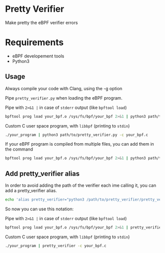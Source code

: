 # Pretty Verifier

Make pretty the eBPF verifier errors

# Requirements

- eBPF developement tools
- Python3

## Usage

Always compile your code with Clang, using the -g option

Pipe `pretty_verifier.py` when loading the eBPF program.

Pipe with `2>&1 |` in case of `stderr` output (like `bpftool load`)

```bash
bpftool prog load your_bpf.o /sys/fs/bpf/your_bpf 2>&1 | python3 path/to/pretty_verifier.py -c your_bpf.c 
```
Custom C user space program, with `libbpf` (printing to `stdin`)

```bash
./your_program | python3 path/to/pretty_verifier.py -c your_bpf.c 
```
If your eBPF program is compiled from multiple files, you can add them in the command

```bash
bpftool prog load your_bpf.o /sys/fs/bpf/your_bpf 2>&1 | python3 path/to/pretty_verifier.py -c your_bpf.c your_bpf_library.c 
```

## Add pretty_verifier alias

In order to avoid adding the path of the verifier each ime calling it, you can add a pretty_verifier alias.

```bash
echo 'alias pretty_verifier="python3 /path/to/pretty_verifier/pretty_verifier.py"' >> ~/.bashrc
```

So now you can use this notation:

Pipe with `2>&1 |` in case of `stderr` output (like `bpftool load`)

```bash
bpftool prog load your_bpf.o /sys/fs/bpf/your_bpf 2>&1 | pretty_verifier -c your_bpf.c 
```
Custom C user space program, with `libbpf` (printing to `stdin`)

```bash
./your_program | pretty_verifier -c your_bpf.c 
```



